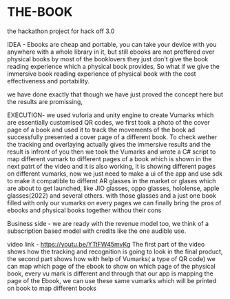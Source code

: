 # THE-BOOK
the hackathon project for hack off 3.0

IDEA - Ebooks are cheap and portable, you can take your device with you anywhere with a whole library in it, but still ebooks are not preffered over physical books by most of the booklovers they just don't give the book reading experience which a physical book provides, So what if we give the immersive book reading experience of physical book with the cost effectiveness and portability. 

we have done exactly that though we have just proved the concept here but the results are promissing, 


EXECUTION- we used vuforia and unity engine to create Vumarks which are essentially customised QR codes, we first took a photo of the cover page of a book and used it to track the movements of the book ad successfully presented a cover page of a different book. To check wether the tracking and overlaying actually gives the immersive results and the result is infront of you then we took the Vumarks and wrote a C# script to map different vumark to different pages of a book which is shown in the next patrt of the video and it is also working, it is showing different pages on different  vumarks, now we just need to make a ui of the app and use sdk to make it compatible to differnt AR glasses in the market or glases which are about to get launched, like JIO glasses, oppo glasses, hololense, apple glasses(2022) and several others. with those glasses and a just one book filled with only our vumarks on every pages we can finally bring the pros of ebooks and physical books together withou their cons

Business side - we are ready with the revenue model too, we think of a subscription based model with credits like the one audible use. 
 

video link - https://youtu.be/YTtFW45mvKg
The first part of the video shows how the tracking and recognition is going to look in the final product, the second part shows how with help of Vumarks( a type of QR code) we can map which page of the ebook to show on which page of the physical book, every vu mark is different and through that our app is mapping the page of the Ebook, we can use these same vumarks which will be printed on book to map different books
